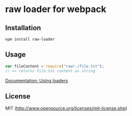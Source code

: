 # raw loader for webpack

## Installation

`npm install raw-loader`

## Usage

``` javascript
var fileContent = require("raw!./file.txt");
// => returns file.txt content as string
```

[Documentation: Using loaders](http://webpack.github.io/docs/using-loaders.html)

## License

MIT (http://www.opensource.org/licenses/mit-license.php)
